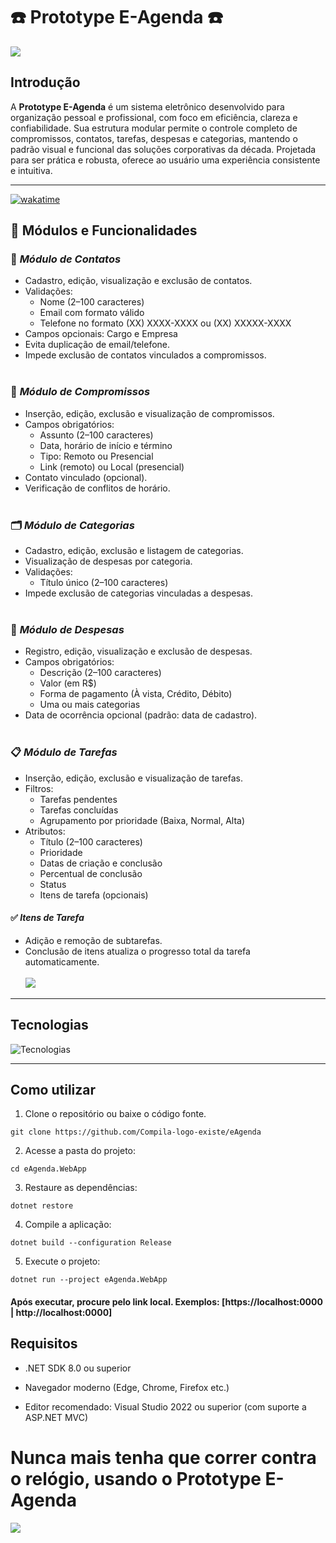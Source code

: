 # ☎️​ Prototype E-Agenda ☎️​

![](https://i.pinimg.com/736x/d3/dd/c8/d3ddc80f8836ebcaa8919719c5f5d147.jpg)

## Introdução
A **Prototype E-Agenda** é um sistema eletrônico desenvolvido para organização pessoal e profissional, com foco em eficiência, clareza e confiabilidade. Sua estrutura modular permite o controle completo de compromissos, contatos, tarefas, despesas e categorias, mantendo o padrão visual e funcional das soluções corporativas da década. Projetada para ser prática e robusta, oferece ao usuário uma experiência consistente e intuitiva.

---

[![wakatime](https://wakatime.com/badge/user/d66fe803-196c-4729-b330-f8a026db44ec/project/32e5d264-2725-4e19-aa23-904c6c765052.svg)](https://wakatime.com/badge/user/d66fe803-196c-4729-b330-f8a026db44ec/project/32e5d264-2725-4e19-aa23-904c6c765052)

## 🧩 Módulos e Funcionalidades

### 📇 *Módulo de Contatos*
- Cadastro, edição, visualização e exclusão de contatos.
- Validações:
  - Nome (2–100 caracteres)
  - Email com formato válido
  - Telefone no formato (XX) XXXX-XXXX ou (XX) XXXXX-XXXX
- Campos opcionais: Cargo e Empresa
- Evita duplicação de email/telefone.
- Impede exclusão de contatos vinculados a compromissos.
<br><br>

### 📆 *Módulo de Compromissos*
- Inserção, edição, exclusão e visualização de compromissos.
- Campos obrigatórios:
  - Assunto (2–100 caracteres)
  - Data, horário de início e término
  - Tipo: Remoto ou Presencial
  - Link (remoto) ou Local (presencial)
- Contato vinculado (opcional).
- Verificação de conflitos de horário.
<br><br>

### 🗂️ *Módulo de Categorias*
- Cadastro, edição, exclusão e listagem de categorias.
- Visualização de despesas por categoria.
- Validações:
  - Título único (2–100 caracteres)
- Impede exclusão de categorias vinculadas a despesas.
<br><br>

### 💸 *Módulo de Despesas*
- Registro, edição, visualização e exclusão de despesas.
- Campos obrigatórios:
  - Descrição (2–100 caracteres)
  - Valor (em R$)
  - Forma de pagamento (À vista, Crédito, Débito)
  - Uma ou mais categorias
- Data de ocorrência opcional (padrão: data de cadastro).
<br><br>

### 📋 *Módulo de Tarefas*
- Inserção, edição, exclusão e visualização de tarefas.
- Filtros:
  - Tarefas pendentes
  - Tarefas concluídas
  - Agrupamento por prioridade (Baixa, Normal, Alta)
- Atributos:
  - Título (2–100 caracteres)
  - Prioridade
  - Datas de criação e conclusão
  - Percentual de conclusão
  - Status
  - Itens de tarefa (opcionais)

#### ✅ *Itens de Tarefa*
- Adição e remoção de subtarefas.
- Conclusão de itens atualiza o progresso total da tarefa automaticamente.
<br><br>
![](https://i.redd.it/pcskrcaunm7f1.gif) 
***

## Tecnologias
![Tecnologias](https://skillicons.dev/icons?i=github,visualstudio,vscode,cs,dotnet,html,css,javascript,bootstrap)

***

## Como utilizar
1. Clone o repositório ou baixe o código fonte.

```
git clone https://github.com/Compila-logo-existe/eAgenda
```

2. Acesse a pasta do projeto:
   
```
cd eAgenda.WebApp
```

3. Restaure as dependências:
   
```
dotnet restore
```

4. Compile a aplicação:
   
```
dotnet build --configuration Release
```

5. Execute o projeto:
   
```
dotnet run --project eAgenda.WebApp
```

#### Após executar, procure pelo link local. Exemplos: [https://localhost:0000 | http://localhost:0000]
  
## Requisitos

- .NET SDK 8.0 ou superior

- Navegador moderno (Edge, Chrome, Firefox etc.)

- Editor recomendado: Visual Studio 2022 ou superior (com suporte a ASP.NET MVC)

# Nunca mais tenha que correr contra o relógio, usando o Prototype E-Agenda
![](https://i.pinimg.com/originals/19/34/6d/19346dfd8992ad4fa57d7bd14a6f5210.gif) 

